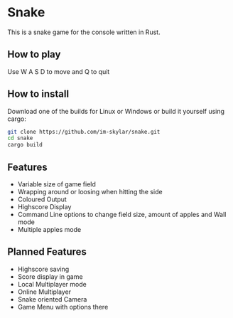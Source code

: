 # Snake

This is a snake game for the console written in Rust.


## How to play

Use W A S D to move and Q to quit

## How to install

Download one of the builds for Linux or Windows or build it yourself using cargo:

```bash
git clone https://github.com/im-skylar/snake.git
cd snake
cargo build
```

## Features

- Variable size of game field
- Wrapping around or loosing when hitting the side
- Coloured Output
- Highscore Display
- Command Line options to change field size, amount of apples and Wall mode
- Multiple apples mode

## Planned Features

- Highscore saving
- Score display in game
- Local Multiplayer mode
- Online Multiplayer
- Snake oriented Camera
- Game Menu with options there

